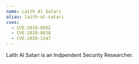 ```yaml
---
name: Laith Al Satari
alias: laith-al-satari
cves:
  - CVE-2018-8562
  - CVE-2018-8638
  - CVE-2020-1247
---
```

Laith Al Satari is an Indpendent Security Researcher.